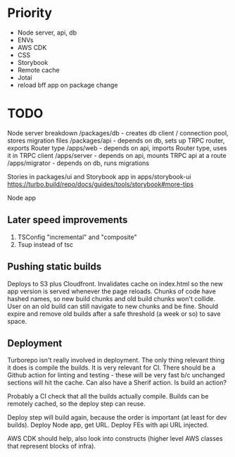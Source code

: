 # Priority
- Node server, api, db
- ENVs
- AWS CDK
- CSS
- Storybook
- Remote cache
- Jotai
- reload bff app on package change

# TODO

Node server breakdown
/packages/db - creates db client / connection pool, stores migration files
/packages/api - depends on db, sets up TRPC router, exports Router type
/apps/web - depends on api, imports Router type, uses it in TRPC client
/apps/server - depends on api, mounts TRPC api at a route
/apps/migrator - depends on db, runs migrations

Stories in packages/ui and Storybook app in apps/storybook-ui https://turbo.build/repo/docs/guides/tools/storybook#more-tips

Node app

## Later speed improvements

1. TSConfig "incremental" and "composite"
2. Tsup instead of tsc

## Pushing static builds

Deploys to S3 plus Cloudfront.
Invalidates cache on index.html so the new app version is served whenever the page reloads.
Chunks of code have hashed names, so new build chunks and old build chunks won't collide.
User on an old build can still navigate to new chunks and be fine.
Should expire and remove old builds after a safe threshold (a week or so) to save space.

## Deployment

Turborepo isn't really involved in deployment.
The only thing relevant thing it does is compile the builds.
It is very relevant for CI.
There should be a Github action for linting and testing - these will be very fast b/c unchanged sections will hit the cache.
Can also have a Sherif action.
Is build an action?

Probably a CI check that all the builds actually compile.
Builds can be remotely cached, so the deploy step can reuse.

Deploy step will build again, because the order is important (at least for dev builds).
Deploy Node app, get URL.
Deploy FEs with api URL injected.

AWS CDK should help, also look into constructs (higher level AWS classes that represent blocks of infra).
